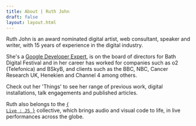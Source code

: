 ```yaml
---
title: About | Ruth John
draft: false
layout: layout.html
---
```


Ruth John is an award nominated digital artist, web consultant, speaker and writer, with 15 years of experience in the digital industry.

She's a [Google Developer Expert](https://developers.google.com/experts/people/ruth-john), is on the board of directors for Bath Digital Festival and in her career has worked for companies such as o2 (Telefonica) and BSkyB, and clients such as the BBC, NBC, Cancer Research UK, Henekien and Channel 4 among others.

Check out her 'Things' to see her range of previous work, digital installations, talk engagements and published articles.

Ruth also belongs to the <code>[{ Live : JS }](https://livejs.network)</code> collective, which brings audio and visual code to life, in live performances across the globe.